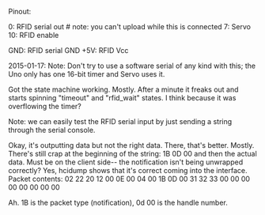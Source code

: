 Pinout:

0: RFID serial out # note: you can't upload while this is connected
7: Servo
10: RFID enable

GND: RFID serial GND
+5V: RFID Vcc

2015-01-17:
Note: Don't try to use a software serial of any kind with this; the Uno
only has one 16-bit timer and Servo uses it.

Got the state machine working. Mostly. After a minute it freaks out and starts
spinning "timeout" and "rfid_wait" states. I think because it was overflowing
the timer?

Note: we can easily test the RFID serial input by just sending a string 
through the serial console.

Okay, it's outputting data but not the right data.
There, that's better. Mostly. There's still crap at the beginning of the
string: 1B 0D 00 and then the actual data. Must be on the client side--
the notification isn't being unwrapped correctly? Yes, hcidump shows that
it's correct coming into the interface. Packet contents:
02 22 20 12 00 0E 00 04 00 1B 0D 00 31 32 33 00 00 00 00 00 
  00 00 00

Ah. 1B is the packet type (notification), 0d 00 is the handle number.



